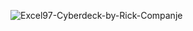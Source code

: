 ![Excel97-Cyberdeck-by-Rick-Companje](https://github.com/user-attachments/assets/a90d3efe-7c23-452b-b456-f3f40200540c)
